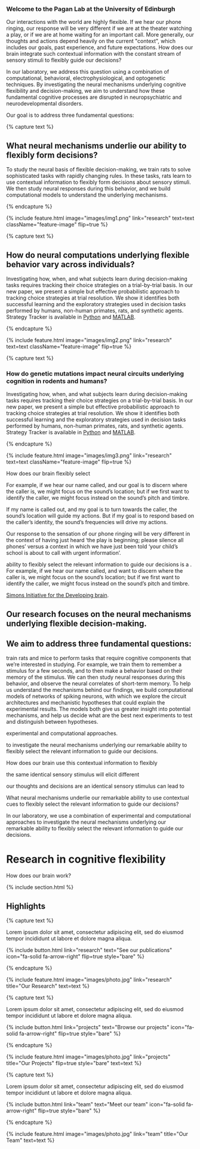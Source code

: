 ---
---

### Welcome to the Pagan Lab at the University of Edinburgh

Our interactions with the world are highly flexible. If we hear our phone ringing, our response will be very different if we are at the theater watching a play, or if we are at home waiting for an important call. More generally, our thoughts and actions depend heavily on the current "context", which includes our goals, past experience, and future expectations. How does our brain integrate such contextual information with the constant stream of sensory stimuli to flexibly guide our decisions?

In our laboratory, we address this question using a combination of computational, behavioral, electrophysiological, and optogenetic techniques. By investigating the neural mechanisms underlying cognitive flexibility and decision-making, we aim to understand how these fundamental cognitive processes are disrupted in neuropsychiatric and neurodevelopmental disorders.

Our goal is to address three fundamental questions:


{% capture text %}

## What neural mechanisms underlie our ability to flexibly form decisions?

To study the neural basis of flexible decision-making, we train rats to solve sophisticated tasks with rapidly changing rules. In these tasks, rats learn to use contextual information to flexibly form decisions about sensory stimuli. We then study neural responses during this behavior, and we build computational models to understand the underlying mechanisms.

{% endcapture %}


{%
  include feature.html
  image="images/img1.png"
  link="research"
  text=text
  className="feature-image"
  flip=true
%}



{% capture text %}

## How do neural computations underlying flexible behavior vary across individuals?

Investigating how, when, and what subjects learn during decision-making tasks requires tracking their choice strategies on a trial-by-trial basis. In our new paper, we present a simple but effective probabilistic approach to tracking choice strategies at trial resolution. We show it identifies both successful learning and the exploratory strategies used in decision tasks performed by humans, non-human primates, rats, and synthetic agents. 
<br>
Strategy Tracker is available in [Python](https://github.com/Humphries-Lab/Bayesian_Strategy_Analysis_Python) and [MATLAB](https://github.com/Humphries-Lab/Bayesian_Strategy_Analysis_MATLAB).


{% endcapture %}


{%
  include feature.html
  image="images/img2.png"
  link="research"
  text=text
  className="feature-image"
  flip=true
%}










{% capture text %}

### How do genetic mutations impact neural circuits underlying cognition in rodents and humans?
Investigating how, when, and what subjects learn during decision-making tasks requires tracking their choice strategies on a trial-by-trial basis. In our new paper, we present a simple but effective probabilistic approach to tracking choice strategies at trial resolution. We show it identifies both successful learning and the exploratory strategies used in decision tasks performed by humans, non-human primates, rats, and synthetic agents. 
<br>
Strategy Tracker is available in [Python](https://github.com/Humphries-Lab/Bayesian_Strategy_Analysis_Python) and [MATLAB](https://github.com/Humphries-Lab/Bayesian_Strategy_Analysis_MATLAB).


{% endcapture %}


{%
  include feature.html
  image="images/img3.png"
  link="research"
  text=text
  className="feature-image"
  flip=true
%}








How does our brain flexibly select 


For example, if we hear our name called, and our goal is to discern where the caller is, we might focus on the sound’s location; but if we first want to identify the caller, we might focus instead on the sound’s pitch and timbre.

If my name is called out, and my goal is to turn towards the caller, the sound’s location will guide my actions. But if my goal is to respond based on the caller’s identity, the sound’s frequencies will drive my actions.

Our response to the sensation of our phone ringing will be very different in the context of having just heard ‘the play is beginning; please silence all phones’ versus a context in which we have just been told ‘your child’s school is about to call with urgent information’. 


ability to flexibly select the relevant information to guide our decisions is a . For example, if we hear our name called, and want to discern where the caller is, we might focus on the sound’s location; but if we first want to identify the caller, we might focus instead on the sound’s pitch and timbre.


[Simons Initiative for the Developing brain](https://sidb.org.uk/).

## Our research focuses on the neural mechanisms underlying flexible decision-making.



## We aim to address three fundamental questions:



train rats and mice to perform tasks that require cognitive components that we’re interested in studying. For example, we train them to remember a stimulus for a few seconds, and to then make a behavior based on their memory of the stimulus. We can then study neural responses during this behavior, and observe the neural correlates of short-term memory. To help us understand the mechanisms behind our findings, we build computational models of networks of spiking neurons, with which we explore the circuit architectures and mechanistic hypotheses that could explain the experimental results. The models both give us greater insight into potential mechanisms, and help us decide what are the best next experiments to test and distinguish between hypotheses.

experimental and computational approaches.


 to investigate the neural mechanisms underlying our remarkable ability to flexibly select the relevant information to guide our decisions.


How does our brain use this contextual information to flexibly 



the same identical sensory stimulus will elicit different 


our thoughts and decisions are an identical sensory stimulus can lead to 


What neural mechanisms underlie our remarkable ability to use contextual cues to flexibly select the relevant information to guide our decisions?


In our laboratory, we use a combination of experimental and computational approaches to investigate the neural mechanisms underlying our remarkable ability to flexibly select the relevant information to guide our decisions.



# Research in cognitive flexibility

How does our brain work?

{% include section.html %}

## Highlights

{% capture text %}

Lorem ipsum dolor sit amet, consectetur adipiscing elit, sed do eiusmod tempor incididunt ut labore et dolore magna aliqua.

{%
  include button.html
  link="research"
  text="See our publications"
  icon="fa-solid fa-arrow-right"
  flip=true
  style="bare"
%}

{% endcapture %}

{%
  include feature.html
  image="images/photo.jpg"
  link="research"
  title="Our Research"
  text=text
%}

{% capture text %}

Lorem ipsum dolor sit amet, consectetur adipiscing elit, sed do eiusmod tempor incididunt ut labore et dolore magna aliqua.

{%
  include button.html
  link="projects"
  text="Browse our projects"
  icon="fa-solid fa-arrow-right"
  flip=true
  style="bare"
%}

{% endcapture %}

{%
  include feature.html
  image="images/photo.jpg"
  link="projects"
  title="Our Projects"
  flip=true
  style="bare"
  text=text
%}

{% capture text %}

Lorem ipsum dolor sit amet, consectetur adipiscing elit, sed do eiusmod tempor incididunt ut labore et dolore magna aliqua.

{%
  include button.html
  link="team"
  text="Meet our team"
  icon="fa-solid fa-arrow-right"
  flip=true
  style="bare"
%}

{% endcapture %}

{%
  include feature.html
  image="images/photo.jpg"
  link="team"
  title="Our Team"
  text=text
%}

